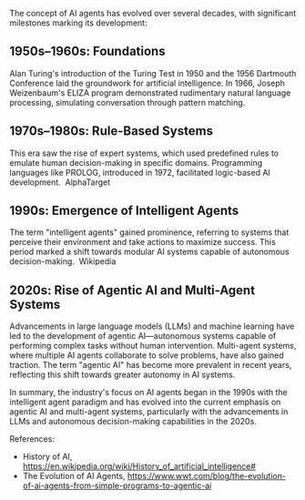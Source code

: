 The concept of AI agents has evolved over several decades, with significant milestones marking its development:​


## 1950s–1960s: Foundations
Alan Turing's introduction of the Turing Test in 1950 and the 1956 Dartmouth Conference laid the groundwork for artificial intelligence. In 1966, Joseph Weizenbaum's ELIZA program demonstrated rudimentary natural language processing, simulating conversation through pattern matching. ​


## 1970s–1980s: Rule-Based Systems
This era saw the rise of expert systems, which used predefined rules to emulate human decision-making in specific domains. Programming languages like PROLOG, introduced in 1972, facilitated logic-based AI development. ​
AlphaTarget


## 1990s: Emergence of Intelligent Agents
The term "intelligent agents" gained prominence, referring to systems that perceive their environment and take actions to maximize success. This period marked a shift towards modular AI systems capable of autonomous decision-making. ​
Wikipedia

## 2020s: Rise of Agentic AI and Multi-Agent Systems
Advancements in large language models (LLMs) and machine learning have led to the development of agentic AI—autonomous systems capable of performing complex tasks without human intervention. Multi-agent systems, where multiple AI agents collaborate to solve problems, have also gained traction. The term "agentic AI" has become more prevalent in recent years, reflecting this shift towards greater autonomy in AI systems. ​

In summary, the industry's focus on AI agents began in the 1990s with the intelligent agent paradigm and has evolved into the current emphasis on agentic AI and multi-agent systems, particularly with the advancements in LLMs and autonomous decision-making capabilities in the 2020s.



References: 
- History of AI, https://en.wikipedia.org/wiki/History_of_artificial_intelligence# 
- The Evolution of AI Agents, https://www.wwt.com/blog/the-evolution-of-ai-agents-from-simple-programs-to-agentic-ai
